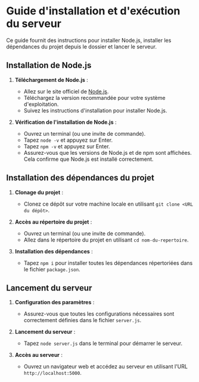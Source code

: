 # Guide d'installation et d'exécution du serveur

Ce guide fournit des instructions pour installer Node.js, installer les dépendances du projet depuis le dossier et lancer le serveur.

## Installation de Node.js

1. **Téléchargement de Node.js** :

   - Allez sur le site officiel de [Node.js](https://nodejs.org/).
   - Téléchargez la version recommandée pour votre système d'exploitation.
   - Suivez les instructions d'installation pour installer Node.js.

2. **Vérification de l'installation de Node.js** :
   - Ouvrez un terminal (ou une invite de commande).
   - Tapez `node -v` et appuyez sur Enter.
   - Tapez `npm -v` et appuyez sur Enter.
   - Assurez-vous que les versions de Node.js et de npm sont affichées. Cela confirme que Node.js est installé correctement.

## Installation des dépendances du projet

1. **Clonage du projet** :

   - Clonez ce dépôt sur votre machine locale en utilisant `git clone <URL du dépôt>`.

2. **Accès au répertoire du projet** :

   - Ouvrez un terminal (ou une invite de commande).
   - Allez dans le répertoire du projet en utilisant `cd nom-du-repertoire`.

3. **Installation des dépendances** :
   - Tapez `npm i` pour installer toutes les dépendances répertoriées dans le fichier `package.json`.

## Lancement du serveur

1. **Configuration des paramètres** :

   - Assurez-vous que toutes les configurations nécessaires sont correctement définies dans le fichier `server.js`.

2. **Lancement du serveur** :

   - Tapez `node server.js` dans le terminal pour démarrer le serveur.

3. **Accès au serveur** :
   - Ouvrez un navigateur web et accédez au serveur en utilisant l'URL `http://localhost:5000`.
